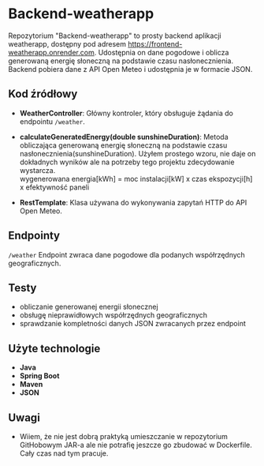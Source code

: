 # Backend-weatherapp

Repozytorium "Backend-weatherapp" to prosty backend aplikacji weatherapp, dostępny pod adresem https://frontend-weatherapp.onrender.com. Udostępnia on dane pogodowe i oblicza generowaną energię słoneczną na podstawie czasu nasłonecznienia. Backend pobiera dane z API Open Meteo i udostępnia je w formacie JSON.

## Kod źródłowy

* **WeatherController**: Główny kontroler, który obsługuje żądania do endpointu `/weather`.
* **calculateGeneratedEnergy(double sunshineDuration)**: Metoda obliczająca generowaną energię słoneczną na podstawie czasu nasłonecznienia(sunshineDuration). Użyłem prostego wzoru, nie daje on dokładnych wyników ale na potrzeby tego projektu zdecydowanie wystarcza.  
wygenerowana energia[kWh] =
moc instalacji[kW] x czas ekspozycji[h] x efektywność paneli


* **RestTemplate**: Klasa używana do wykonywania zapytań HTTP do API Open Meteo.

## Endpointy
`/weather`
Endpoint zwraca dane pogodowe dla podanych współrzędnych geograficznych.

## Testy

* obliczanie generowanej energii słonecznej
* obsługę nieprawidłowych współrzędnych geograficznych
* sprawdzanie kompletności danych JSON zwracanych przez endpoint

## Użyte technologie

* **Java**
* **Spring Boot**
* **Maven**
* **JSON**

## Uwagi

* Wiiem, że nie jest dobrą praktyką umieszczanie w repozytorium GitHobowym JAR-a ale nie potrafię jeszcze go zbudować w Dockerfile. Cały czas nad tym pracuje.


